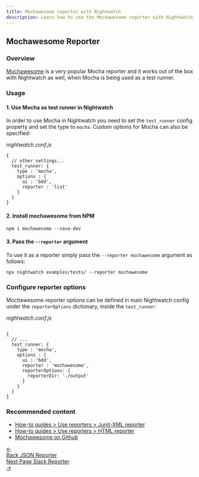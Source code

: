 ```yaml
---
title: Mochawesome reporter with Nightwatch
description: Learn how to use the Mochawesome reporter with Nightwatch
---
```


<div class="page-header"><h2>Mochawesome Reporter</h2></div>

### Overview
[Mochawesome](https://github.com/adamgruber/mochawesome) is a very popular Mocha reporter and it works out of the box with Nightwatch as well, when Mocha is being used as a test runner.

### Usage

#### 1. Use Mocha as test runner in Nightwatch  
In order to use Mocha in Nightwatch you need to set the `test_runner` config property and set the type to `mocha`. Custom options for Mocha can also be specified:

<div class="sample-test"><i>nightwatch.conf.js</i><pre class="line-numbers"><code class="language-javascript">{
  // other settings...
  test_runner: {
    type : 'mocha',
    options : {
      ui : 'bdd',
      reporter : 'list'
    }
  }
}
</code></pre></div>

#### 2. Install mochawesome from NPM

<div class="sample-test"><pre><code class="language-bash">npm i mochawesome --save-dev</code></pre></div>

#### 3. Pass the `--reporter` argument

To use it as a reporter simply pass the `--reporter mochawesome` argument as follows:

<div class="sample-test"><pre><code class="language-bash">npx nightwatch examples/tests/ --reporter mochawesome</code></pre></div>

### Configure reporter options
Mochawesome reporter options can be defined in main Nightwatch config under the `reporterOptions` dictionary, inside the `test_runner`:

<div class="sample-test"><i>nightwatch.conf.js</i><pre class="line-numbers"><code class="language-javascript">
{
  // ...
  test_runner: {
    type : 'mocha',
    options : {
      ui : 'bdd',
      reporter : 'mochawesome',
      reporterOptions: {
        reporterDir: './output'
      }
    }
  }
}
</code></pre></div>

### Recommended content
- [How-to guides > Use reporters > Junit-XML reporter](https://nightwatchjs.org/guide/reporters/use-junit-reporter.html)
- [How-to guides > Use reporters > HTML reporter](https://nightwatchjs.org/guide/reporters/use-html-reporter.html) 
- [Mochawesome on Github](https://github.com/adamgruber/mochawesome)

<div class="doc-pagination pt-40">
  <div class="previous">
    <a href="https://nightwatchjs.org/guide/reporters/use-json-reporter.html">
      <span>←</span>
        <div class="d-flex flex-column">
          <span class="smallT">Back</span>
          <span class="bigT">JSON Reporter</span>
        </div>
    </a>
  </div>
  <div class="next">
    <a href="https://nightwatchjs.org/guide/reporters/use-slack-reporter.html">
        <div class="d-flex flex-column">
          <span class="smallT">Next Page</span>
          <span class="bigT">Slack Reporter</span>
        </div>
        <span>→</span>
    </a>
  </div>
</div>
